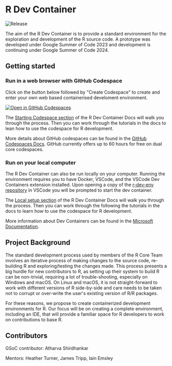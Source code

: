 # R Dev Container

![Release](https://img.shields.io/github/v/release/r-devel/r-dev-env)

The aim of the R Dev Container is to provide a standard environment for the
exploration and development of the R source code. A prototype was developed
under Google Summer of Code 2023 and development is continuing under Google
Summer of Code 2024.

## Getting started

### Run in a web browser with GitHub Codespace

Click on the button below followed by "Create Codespace" to create and enter
your own web based containerised develoment environment.

[![Open in GitHub
Codespaces](https://github.com/codespaces/badge.svg)](https://github.com/codespaces/new?hide_repo_select=true&ref=main&repo=647768262&machine=premiumLinux&devcontainer_path=.devcontainer%2Fdevcontainer.json&location=WestUs2)

The [Starting Codespace
section](https://contributor.r-project.org/r-dev-env/container_setup/github_codespace/creating_codespace/)
of the R Dev Container Docs will walk you through the process. Then you can work
through the tutorials in the docs to lean how to use the codespace for R
development.

More details about GitHub codespaces can be found in the [GitHub Codespaces
Docs](https://docs.github.com/en/codespaces/overview). GitHub currently offers
up to 60 hours for free on dual core codespaces.

### Run on your local computer

The R Dev Container can also be run locally on your computer.  Running the
environment requires you to have Docker, VSCode, and the VSCode Dev Containers
extension installed.  Upon opening a copy of the [r-dev-env
repository](https://github.com/r-devel/r-dev-env) in VSCode you will be prompted
to start the dev container.

The [Local setup
section](https://contributor.r-project.org/r-dev-env/container_setup/local_setup/localsetup/) of
the R Dev Container Docs will walk you through the process.  Then you can work
through the following the tutorials in the docs to learn how to use the
codespace for R development.

More information about Dev Containers can be found in the [Microsoft
Documentation](https://code.visualstudio.com/docs/devcontainers/containers).

## Project Background

The standard development process used by members of the R Core Team involves an
iterative process of making changes to the source code, re-building R and
exploring/testing the changes made.  This process presents a big hurdle for new
contributors to R, as setting up their system to build R can be non-trivial,
requiring a lot of trouble-shooting, especially on Windows and macOS.  On Linux
and macOS, it is not straight-forward to work with different versions of R
side-by-side and care needs to be taken not to corrupt or over-write the user's
existing version of R/R packages.

For these reasons, we propose to create containerized development environments
for R.  Our focus will be on creating a complete environment, including an IDE,
that will provide a familiar space for R developers to work on contributions to
base R.

## Contributors

GSoC contributor: Atharva Shirdhankar

Mentors: Heather Turner, James Tripp, Iain Emsley
